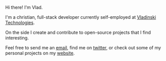 Hi there! I'm Vlad.

I'm a christian, full-stack developer currently self-employed at [Vladinski Technologies](https://vladinski.md).

On the side I create and contribute to open-source projects that I find interesting.

Feel free to send me an [email](mailto:vlad.cuciureanu@pm.me), find me on [twitter](https://twitter.com/VladCuciureanu_), or check out some of my personal projects on my [website](https://vladinski.md).

